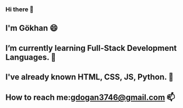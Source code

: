 ### Hi there 👋

## I'm Gökhan 😄

## I’m currently learning Full-Stack Development Languages. 🌱 

## I've already known HTML, CSS, JS, Python. 💬

## How to reach me:gdogan3746@gmail.com 📫 

<!--
**gokhandogan7/gokhandogan7** is a ✨ _special_ ✨ repository because its `README.md` (this file) appears on your GitHub profile.

Here are some ideas to get you started:

- 🔭 I’m currently working on ...
- 🌱 I’m currently learning ...
- 👯 I’m looking to collaborate on ...
- 🤔 I’m looking for help with ...
- 💬 Ask me about ...
- 📫 How to reach me: ...
- 😄 Pronouns: ...
- ⚡ Fun fact: ...
-->
